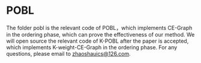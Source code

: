 # POBL
The folder pobl is the relevant code of POBL，which implements CE-Graph in the ordering phase, which can prove the effectiveness of our method. We will open source the relevant code of K-POBL after the paper is accepted, which implements K-weight-CE-Graph in the ordering phase. For any questions, please email to zhaoshauics@126.com.
